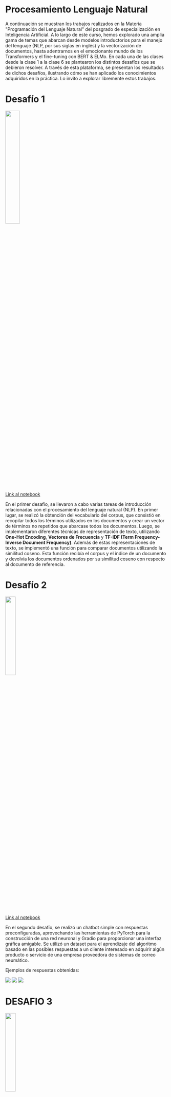 # Procesamiento Lenguaje Natural

A continuación se muestran los trabajos realizados en la Materia "Programación del Lenguaje Natural" del posgrado de especialización en Inteligencia Artificial. A lo largo de este curso, hemos explorado una amplia gama de temas que abarcan desde modelos introductorios para el manejo del lenguaje (NLP, por sus siglas en inglés) y la vectorización de documentos, hasta adentrarnos en el emocionante mundo de los Transformers y el fine-tuning con BERT & ELMo. En cada una de las clases desde la clase 1 a la clase 6 se plantearon los distintos desafíos que se debieron resolver. A través de esta plataforma, se presentan los resultados de dichos desafíos, ilustrando cómo se han aplicado los conocimientos adquiridos en la práctica. Lo invito a explorar libremente estos trabajos.

# Desafío 1

<img src="img/desafio1_img.jpg" width="30%" height="30%">

[Link al notebook](https://github.com/LucianoSmith/RCS/blob/main/desafio_1/desafio_1.ipynb)

En el primer desafío, se llevaron a cabo varias tareas de introducción relacionadas con el procesamiento del lenguaje natural (NLP). En primer lugar, se realizó la obtención del vocabulario del corpus, que consistió en recopilar todos los términos utilizados en los documentos y crear un vector de términos no repetidos que abarcase todos los documentos. Luego, se implementaron diferentes técnicas de representación de texto, utilizando **One-Hot Encoding**, **Vectores de Frecuencia** y 
**TF-IDF (Term Frequency-Inverse Document Frequency)**. Además de estas representaciones de texto, se implementó una función para comparar documentos utilizando la similitud coseno. Esta función recibía el corpus y el índice de un documento y devolvía los documentos ordenados por su similitud coseno con respecto al documento de referencia. 

# Desafío 2

<img src="img/desafio2_img.jpg" width="25%" height="25%">

[Link al notebook](https://github.com/LucianoSmith/RCS/blob/main/desafio_2/2b%20-%20bot.ipynb)

En el segundo desafío, se realizó un chatbot simple con respuestas preconfiguradas, aprovechando las  herramientas de PyTorch para la construcción de una red neuronal y Gradio para proporcionar una interfaz gráfica amigable. Se utilizó un dataset para el aprendizaje del algoritmo basado en las posibles respuestas a un cliente interesado en adquirir algún producto o servicio de una empresa proveedora de sistemas de correo neumático.

Ejemplos de respuestas obtenidas:

<img src="img/chatbot1.jpg">

<img src="img/chatbot2.jpg">

<img src="img/chatbot3.jpg">

# DESAFIO 3

<img src="img/desafio3_img.jpg" width="25%" height="25%">

[Link al notebook](https://github.com/LucianoSmith/RCS/blob/main/desafio_3/desafio_3.ipynb)

En el tercer desafío, se crearon vectores de palabras utilizando Gensim, aprovechando los conceptos previamente aprendidos en clase. El dataset seleccionado consistió en los discursos más recientes del presidente. Durante el proceso, se exploraron términos de interés, se analizaron las similitudes en el espacio de embeddings y se plantearon pruebas de analogías. Además, se realizaron representaciones visuales de los embeddings resultantes las cuales se muestran a continuación.

<img src="img/desafio3_img1.jpg" width="25%" height="25%">

<img src="img/desafio3_img2.jpg" width="25%" height="25%">

<img src="img/desafio3_img3.jpg" width="25%" height="25%">

# DESAFIO 4

<img src="img/desafio4_img.jpg" width="25%" height="25%">

[Link al notebook](https://github.com/LucianoSmith/RCS/blob/main/desafio_4/desafio_4.ipynb)

En el cuarto desafío, se continuó trabajando con el mismo dataset utilizado en el tercer desafío, y se implementaron estrategias de generación de secuencias many-to-one. Esto implicó la construcción de modelos que pudieran tomar una secuencia de palabras como entrada y generar una sola palabra o predicción como salida. Se exploraron arquitecturas, como las Redes Neuronales Bidireccionales (BRNN), para abordar esta tarea de generación de secuencias.

# DESAFIO 5

<img src="img/desafio5_img.jpg" width="25%" height="25%">

[Link al notebook](https://github.com/LucianoSmith/RCS/blob/main/desafio_5/desafio_5.ipynb)

En el quinto desafío, se aplicaron embeddings y redes neuronales recurrentes (LSTM) con el propósito de realizar análisis de sentimientos en críticas de compradores de ropa. Esta tarea involucró el procesamiento de texto y la construcción de un modelo de aprendizaje profundo capaz de clasificar automáticamente las críticas en tres categorías. El uso de embeddings permitió al modelo comprender mejor el contexto y las relaciones semánticas en el texto, mientras que las redes LSTM ayudaron a modelar las secuencias de palabras de manera efectiva. Este desafío representó un ejemplo valioso de cómo la inteligencia artificial puede ser aplicada en la evaluación automática de opiniones de los clientes en el ámbito de la moda y las compras.

# DESAFIO 6

<img src="img/desafio6_img.jpg" width="25%" height="25%">

[Link al notebook](https://github.com/LucianoSmith/RCS/blob/main/desafio_6/desafio_6.ipynb)

En el último desafío, se planteó la tarea de crear un bot de preguntas y respuestas (QA) utilizando una arquitectura de red neuronal NLP Encoder-Decoder. Para lograr esto, se emplearon las capacidades de LSTM (Long Short-Term Memory) y embeddings de Glove. El objetivo principal era construir un modelo que pudiera recibir preguntas en lenguaje natural y generar respuestas coherentes y significativas. Esta tarea demuestra cómo las técnicas de procesamiento de lenguaje natural, como las redes neuronales y los embeddings pre-entrenados, pueden aplicarse para crear sistemas de diálogo inteligentes y asistentes virtuales capaces de interactuar con usuarios de manera efectiva y contextual. A continuación, a modo de ejemplo, se pueden ver algunas respuestas del bot.

<img src="img/desafio_6_img1.jpg">

<img src="img/desafio_6_img2.jpg">

<img src="img/desafio_6_img3.jpg">

